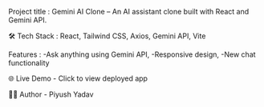 Project title : 
Gemini AI Clone – An AI assistant clone built with React and Gemini API.

🛠 Tech Stack :
    React,
    Tailwind CSS,
    Axios,
    Gemini API,
    Vite

Features :
    -Ask anything using Gemini API,
    -Responsive design,
    -New chat functionality

🌐 Live Demo
    - Click to view deployed app

🙋‍♂️ Author - Piyush Yadav